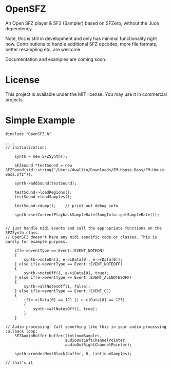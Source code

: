 OpenSFZ
=======

An Open SFZ player & SF2 (Sampler) based on SFZero, without the Juce dependency

Note, this is still in development and only has minimal functionality right now. 
Contributions to handle additional SFZ opcodes, more file formats, better resampling etc, are welcome.

Documentation and examples are coming soon.

License
=======

This project is available under the MIT license. You may use it in commercial projects.

Simple Example
==============



    #include "OpenSFZ.h"
    
    ....
    // initialization:
    
        synth = new SFZSynth();
        
        SFZSound *testSound = new SFZSound(std::string("/Users/dwallin/Downloads/FM-House-Bass/FM-House-Bass.sfz"));
    
        synth->addSound(testSound);

        testSound->loadRegions();
        testSound->loadSamples();

        testSound->dump();    // print out debug info
        
        synth->setCurrentPlaybackSampleRate(SongInfo::getSampleRate());
    
  
    // just handle midi events and call the appropriate functions on the SFZSynth class. 
    // OpenSFZ doesn't have any midi specific code or classes. This is purely for example purposs.
    
        if(e->eventType == Event::EVENT_NOTEON)
        {
            synth->noteOn(1, e->iData[0], e->rData[0]);
        } else if(e->eventType == Event::EVENT_NOTEOFF)
        {
            synth->noteOff(1, e->iData[0], true);
        } else if(e->eventType == Event::EVENT_ALLNOTESOFF)
        {
            synth->allNotesOff(1, false);
        } else if(e->eventType == Event::EVENT_CC)
        {
            if(e->iData[0] == 121 || e->iData[0] == 123)
            {
                synth->allNotesOff(1, true);
            }
        }
    
    // Audio processing. Call something like this in your audio processing callback loop: 
        SFZAudioBuffer buffer((int)numSamples,
                              audioOutLeftChannelPointer,
                              audioOutRightChannelPointer);
        
        synth->renderNextBlock(buffer, 0, (int)numSamples);
        
    // that's it

